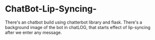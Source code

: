 # ChatBot-Lip-Syncing-

There's an chatbot build using chatterbot library and flask. 
There's a background image of the bot in chatLOG, that starts effect of lip-syncing after we enter any message. 
